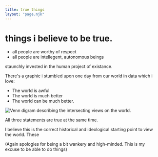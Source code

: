 ```yaml
---
title: true things
layout: "page.njk"
---
```

# things i believe to be true.


- all people are worthy of respect
- all people are intellegent, autonomous beings


staunchly invested in the human project of existance.


There's a graphic i stumbled upon one day from our world in data which i love:

- The world is awful
- The world is much better
- The world can be much better.

<img src="{{ '/assests/venn.png' | url }}" alt="Venn digram describing the intersecting views on the world.">

All three statements are true at the same time. 

I believe this is the correct historical and ideological starting point to view the world. These





(Again apologies for being a bit wankery and high-minded. This is my excuse to be able to do things)